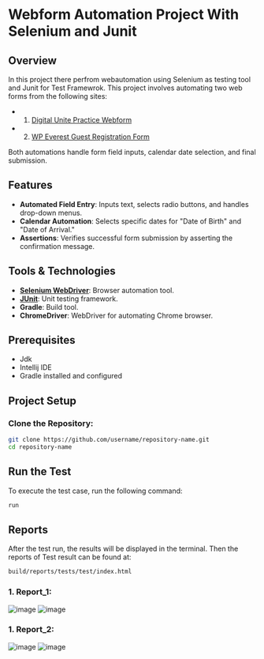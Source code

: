 # Webform Automation Project With Selenium and Junit

## Overview
In this project there perfrom webautomation using Selenium as testing tool and Junit for Test Framewrok. This project involves automating two web forms from the following sites:

- 1. [Digital Unite Practice Webform](https://www.digitalunite.com/practice-webform-learners)
- 2. [WP Everest Guest Registration Form](https://demo.wpeverest.com/user-registration/guest-registration-form)

Both automations handle form field inputs, calendar date selection, and final submission.

## Features
- **Automated Field Entry**: Inputs text, selects radio buttons, and handles drop-down menus.
- **Calendar Automation**: Selects specific dates for "Date of Birth" and "Date of Arrival."
- **Assertions**: Verifies successful form submission by asserting the confirmation message.

## Tools & Technologies
- **[Selenium WebDriver](https://mvnrepository.com/artifact/org.seleniumhq.selenium/selenium-java)**: Browser automation tool.
- **[JUnit](https://mvnrepository.com/artifact/org.junit.jupiter/junit-jupiter-api)**: Unit testing framework.
- **Gradle**: Build tool.
- **ChromeDriver**: WebDriver for automating Chrome browser.

## Prerequisites
- Jdk 
- Intellij IDE
- Gradle installed and configured

## Project Setup

### Clone the Repository:
```bash
git clone https://github.com/username/repository-name.git
cd repository-name
```
## Run the Test

To execute the test case, run the following command:

```bash
run
```
## Reports
After the test run, the results will be displayed in the terminal. Then the reports of Test result can be found at:

```bash
build/reports/tests/test/index.html
```
### **1. Report_1:**

![image](https://github.com/user-attachments/assets/e325df56-3a43-4bc3-a990-bd83cf1c410f)
![image](https://github.com/user-attachments/assets/74276815-fa36-4664-a269-a4fe1b91dee8)

### **1. Report_2:**

![image](https://github.com/user-attachments/assets/f3f4a74b-a13a-4960-8dda-bf1e1e6a67bc)
![image](https://github.com/user-attachments/assets/9aa089c1-ea9b-4e25-9a4f-321e11829929)
